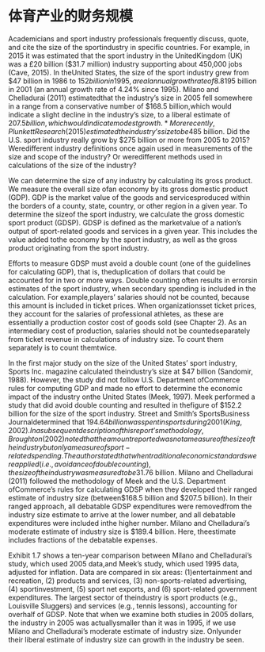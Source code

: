 # 体育产业的财务规模

Academicians and sport industry professionals frequently discuss, quote, and cite the size of the sportindustry in specific countries. For example, in 2015 it was estimated that the sport industry in the UnitedKingdom (UK) was a £20 billion ($31.7 million) industry supporting about 450,000 jobs (Cave, 2015). In theUnited States, the size of the sport industry grew from $47 billion in 1986 to $152 billion in 1995, a realannual growth rate of 8.8% (Rascher, 2001). King (2002) stated that the industry in the United States grew to$195 billion in 2001 (an annual growth rate of 4.24% since 1995). Milano and Chelladurai (2011) estimatedthat the industry’s size in 2005 fell somewhere in a range from a conservative number of $168.5 billion,which would indicate a slight decline in the industry’s size, to a liberal estimate of $207.5 billion, whichwould indicate modest growth. * More recently, Plunkett Research (2015) estimated the industry’s size to be$485 billion. Did the U.S. sport industry really grow by $275 billion or more from 2005 to 2015? Weredifferent industry definitions once again used in measurements of the size and scope of the industry? Or weredifferent methods used in calculations of the size of the industry?

We can determine the size of any industry by calculating its gross product. We measure the overall size ofan economy by its gross domestic product (GDP). GDP is the market value of the goods and servicesproduced within the borders of a county, state, country, or other region in a given year. To determine the sizeof the sport industry, we calculate the gross domestic sport product (GDSP). GDSP is defined as the marketvalue of a nation’s output of sport-related goods and services in a given year. This includes the value added tothe economy by the sport industry, as well as the gross product originating from the sport industry.

Efforts to measure GDSP must avoid a double count (one of the guidelines for calculating GDP), that is, theduplication of dollars that could be accounted for in two or more ways. Double counting often results in errorsin estimates of the sport industry, when secondary spending is included in the calculation. For example,players’ salaries should not be counted, because this amount is included in ticket prices. When organizationsset ticket prices, they account for the salaries of professional athletes, as these are essentially a production costor cost of goods sold (see Chapter 2). As an intermediary cost of production, salaries should not be countedseparately from ticket revenue in calculations of industry size. To count them separately is to count themtwice.

In the first major study on the size of the United States’ sport industry, Sports Inc. magazine calculated theindustry’s size at $47 billion (Sandomir, 1988). However, the study did not follow U.S. Department ofCommerce rules for computing GDP and made no effort to determine the economic impact of the industry onthe United States (Meek, 1997). Meek performed a study that did avoid double counting and resulted in thefigure of $152.2 billion for the size of the sport industry. Street and Smith’s SportsBusiness Journaldetermined that $194.64 billion was spent in sports during 2001 (King, 2002). In a subsequent description ofthis report’s methodology, Broughton (2002) noted that the amount reported was not a measure of the size ofthe industry but only a measure of sport-related spending. The author stated that when traditional economicstandards were applied (i.e., avoidance of double counting), the size of the industry was measured to be$31.76 billion. Milano and Chelladurai (2011) followed the methodology of Meek and the U.S. Department ofCommerce’s rules for calculating GDSP when they developed their ranged estimate of industry size (between$168.5 billion and $207.5 billion). In their ranged approach, all debatable GDSP expenditures were removedfrom the industry size estimate to arrive at the lower number, and all debatable expenditures were included inthe higher number. Milano and Chelladurai’s moderate estimate of industry size is $189.4 billion. Here, theestimate includes fractions of the debatable expenses.

Exhibit 1.7 shows a ten-year comparison between Milano and Chelladurai’s study, which used 2005 data,and Meek’s study, which used 1995 data, adjusted for inflation. Data are compared in six areas: (1)entertainment and recreation, (2) products and services, (3) non-sports-related advertising, (4) sportinvestment, (5) sport net exports, and (6) sport-related government expenditures. The largest sector of theindustry is sport products (e.g., Louisville Sluggers) and services (e.g., tennis lessons), accounting for overhalf of GDSP. Note that when we examine both studies in 2005 dollars, the industry in 2005 was actuallysmaller than it was in 1995, if we use Milano and Chelladurai’s moderate estimate of industry size. Onlyunder their liberal estimate of industry size can growth in the industry be seen.
